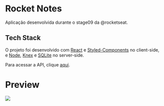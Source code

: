# Rocket Notes

Aplicação desenvolvida durante o stage09 da @rocketseat.

## Tech Stack

O projeto foi desenvolvido com [React](https://reactjs.org/) e [Styled-Components](https://styled-components.com/) no client-side, e [Node](https://nodejs.org/en/), [Knex](https://knexjs.org/) e [SQLite](https://www.sqlite.org/index.html) no server-side.

Para acessar a API, clique [aqui](https://github.com/olucasbrum/rocketNotes-api).

# Preview

<img src="https://user-images.githubusercontent.com/103150670/207622945-1c67f8e0-bd69-4b2e-ab3e-220e93283e72.png" />

